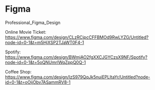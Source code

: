 # Figma
Professional_Figma_Design

Online Movie Ticket:
https://www.figma.com/design/CLzRCjpcCFFBMOd9RwLYZG/Untitled?node-id=0-1&t=m5HjXSP2TJaWT0F4-1

Spotify:
https://www.figma.com/design/BWmjAO2fgXXCJGYCzsX9NF/Spotify?node-id=0-1&t=5oQNUmrIWqZppQ0Q-1

Coffee Shop:
https://www.figma.com/design/IzS979QqJk5nuiEPLItaYr/Untitled?node-id=0-1&t=oOijObv7ASammRV8-1
